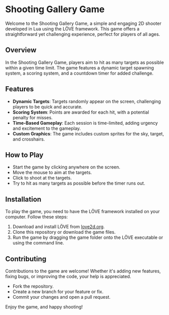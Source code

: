 # Shooting Gallery Game

Welcome to the Shooting Gallery Game, a simple and engaging 2D shooter developed in Lua using the LÖVE framework. This game offers a straightforward yet challenging experience, perfect for players of all ages.

## Overview

In the Shooting Gallery Game, players aim to hit as many targets as possible within a given time limit. The game features a dynamic target spawning system, a scoring system, and a countdown timer for added challenge.

## Features

- **Dynamic Targets**: Targets randomly appear on the screen, challenging players to be quick and accurate.
- **Scoring System**: Points are awarded for each hit, with a potential penalty for misses.
- **Time-Based Gameplay**: Each session is time-limited, adding urgency and excitement to the gameplay.
- **Custom Graphics**: The game includes custom sprites for the sky, target, and crosshairs.

## How to Play

- Start the game by clicking anywhere on the screen.
- Move the mouse to aim at the targets.
- Click to shoot at the targets.
- Try to hit as many targets as possible before the timer runs out.

## Installation

To play the game, you need to have the LÖVE framework installed on your computer. Follow these steps:

1. Download and install LÖVE from [love2d.org](https://love2d.org/).
2. Clone this repository or download the game files.
3. Run the game by dragging the game folder onto the LÖVE executable or using the command line.

## Contributing

Contributions to the game are welcome! Whether it's adding new features, fixing bugs, or improving the code, your help is appreciated.

- Fork the repository.
- Create a new branch for your feature or fix.
- Commit your changes and open a pull request.

Enjoy the game, and happy shooting!
